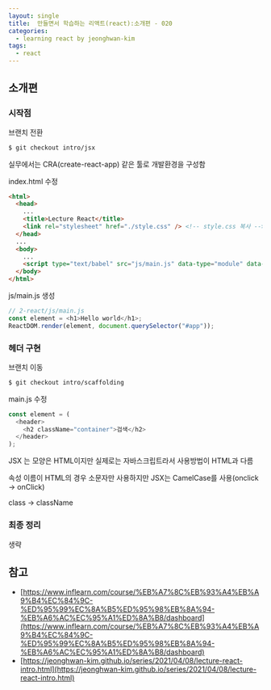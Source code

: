 ```yaml
---
layout: single
title:  만들면서 학습하는 리액트(react):소개편 - 020
categories: 
  - learning react by jeonghwan-kim
tags: 
  - react
---
```


## 소개편 

### 시작점

브랜치 전환

```bash
$ git checkout intro/jsx
```

실무에서는 CRA(create-react-app) 같은 툴로 개발환경을 구성함

index.html 수정

```html
<html>
  <head>
    ...
    <title>Lecture React</title>
    <link rel="stylesheet" href="./style.css" /> <!-- style.css 복사 -->
  </head>
  ...
  <body>
    ...
    <script type="text/babel" src="js/main.js" data-type="module" data-presets="react"></script>
  </body>
</html>
```

js/main.js 생성

```javascript
// 2-react/js/main.js
const element = <h1>Hello world</h1>;
ReactDOM.render(element, document.querySelector("#app"));
```

### 헤더 구현

브랜치 이동

```bash
$ git checkout intro/scaffolding
```

main.js 수정

```javascript
const element = (
  <header>
    <h2 className="container">검색</h2>
  </header>
);
```

JSX 는 모양은 HTML이지만 실제로는 자바스크립트라서 사용방법이 HTML과 다름

속성 이름이 HTML의 경우 소문자만 사용하지만 JSX는 CamelCase를 사용(onclick -> onClick)

class -> className

### 최종 정리

생략

## 참고
- [https://www.inflearn.com/course/%EB%A7%8C%EB%93%A4%EB%A9%B4%EC%84%9C-%ED%95%99%EC%8A%B5%ED%95%98%EB%8A%94-%EB%A6%AC%EC%95%A1%ED%8A%B8/dashboard](https://www.inflearn.com/course/%EB%A7%8C%EB%93%A4%EB%A9%B4%EC%84%9C-%ED%95%99%EC%8A%B5%ED%95%98%EB%8A%94-%EB%A6%AC%EC%95%A1%ED%8A%B8/dashboard)
- [https://jeonghwan-kim.github.io/series/2021/04/08/lecture-react-intro.html](https://jeonghwan-kim.github.io/series/2021/04/08/lecture-react-intro.html)
